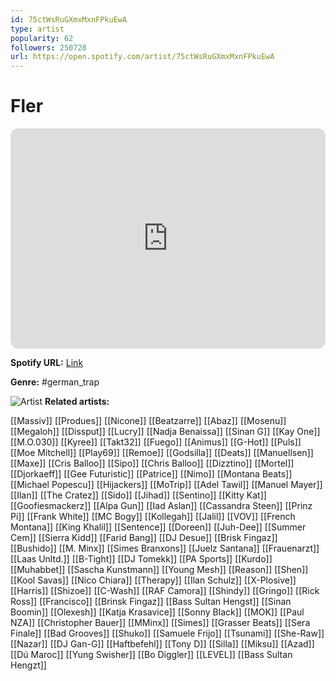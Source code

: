 ```yaml
---
id: 75ctWsRuGXmxMxnFPkuEwA
type: artist
popularity: 62
followers: 250728
url: https://open.spotify.com/artist/75ctWsRuGXmxMxnFPkuEwA
---
```

# Fler

<iframe style="border-radius:12px" src="https://open.spotify.com/embed/artist/75ctWsRuGXmxMxnFPkuEwA" width="100%" height="352" frameBorder="0" allowfullscreen="" allow="autoplay; clipboard-write; encrypted-media; fullscreen; picture-in-picture" loading="lazy"></iframe>

**Spotify URL:** [Link](https://open.spotify.com/artist/75ctWsRuGXmxMxnFPkuEwA)

**Genre:**  #german_trap

![Artist](https://i.scdn.co/image/ab6761610000e5eb1784546089e4b37cf4373f00)
**Related artists:**

[[Massiv]]
[[Produes]]
[[Nicone]]
[[Beatzarre]]
[[Abaz]]
[[Mosenu]]
[[Megaloh]]
[[Dissput]]
[[Lucry]]
[[Nadja Benaissa]]
[[Sinan G]]
[[Kay One]]
[[M.O.030]]
[[Kyree]]
[[Takt32]]
[[Fuego]]
[[Animus]]
[[G-Hot]]
[[Puls]]
[[Moe Mitchell]]
[[Play69]]
[[Remoe]]
[[Godsilla]]
[[Deats]]
[[Manuellsen]]
[[Maxe]]
[[Cris Balloo]]
[[Sipo]]
[[Chris Balloo]]
[[Dizztino]]
[[Mortel]]
[[Djorkaeff]]
[[Gee Futuristic]]
[[Patrice]]
[[Nimo]]
[[Montana Beats]]
[[Michael Popescu]]
[[Hijackers]]
[[MoTrip]]
[[Adel Tawil]]
[[Manuel Mayer]]
[[Ilan]]
[[The Cratez]]
[[Sido]]
[[Jihad]]
[[Sentino]]
[[Kitty Kat]]
[[Goofiesmackerz]]
[[Alpa Gun]]
[[Iad Aslan]]
[[Cassandra Steen]]
[[Prinz Pi]]
[[Frank White]]
[[MC Bogy]]
[[Kollegah]]
[[Jalil]]
[[VOV]]
[[French Montana]]
[[King Khalil]]
[[Sentence]]
[[Doreen]]
[[Juh-Dee]]
[[Summer Cem]]
[[Sierra Kidd]]
[[Farid Bang]]
[[DJ Desue]]
[[Brisk Fingaz]]
[[Bushido]]
[[M. Minx]]
[[Simes Branxons]]
[[Juelz Santana]]
[[Frauenarzt]]
[[Laas Unltd.]]
[[B-Tight]]
[[DJ Tomekk]]
[[PA Sports]]
[[Kurdo]]
[[Muhabbet]]
[[Sascha Kunstmann]]
[[Young Mesh]]
[[Reason]]
[[Shen]]
[[Kool Savas]]
[[Nico Chiara]]
[[Therapy]]
[[Ilan Schulz]]
[[X-Plosive]]
[[Harris]]
[[Shizoe]]
[[C-Wash]]
[[RAF Camora]]
[[Shindy]]
[[Gringo]]
[[Rick Ross]]
[[Francisco]]
[[Brinsk Fingaz]]
[[Bass Sultan Hengst]]
[[Sinan Boomin]]
[[Olexesh]]
[[Katja Krasavice]]
[[Sonny Black]]
[[MOK]]
[[Paul NZA]]
[[Christopher Bauer]]
[[MMinx]]
[[Simes]]
[[Grasser Beats]]
[[Sera Finale]]
[[Bad Grooves]]
[[Shuko]]
[[Samuele Frijo]]
[[Tsunami]]
[[She-Raw]]
[[Nazar]]
[[DJ Gan-G]]
[[Haftbefehl]]
[[Tony D]]
[[Silla]]
[[Miksu]]
[[Azad]]
[[Dú Maroc]]
[[Yung Swisher]]
[[Bo Diggler]]
[[LEVEL]]
[[Bass Sultan Hengzt]]
